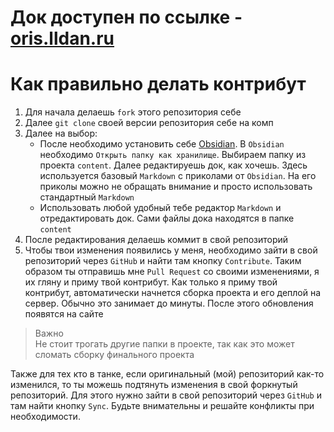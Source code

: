 # Док доступен по ссылке - [oris.lldan.ru](https://oris.lldan.ru)

# Как правильно делать контрибут

1. Для начала делаешь `fork` этого репозитория себе
2. Далее `git clone` своей версии репозитория себе на комп
3. Далее на выбор:
   - После необходимо установить себе [Obsidian](https://obsidian.md/). В `Obsidian` необходимо `Открыть папку как хранилище`. Выбираем папку из проекта `content`. Далее редактируешь док, как хочешь. Здесь используется базовый `Markdown` с приколами от `Obsidian`. На его приколы можно не обращать внимание и просто использовать стандартный `Markdown`
   - Использовать любой удобный тебе редактор `Markdown` и отредактировать док. Сами файлы дока находятся в папке `content`
4. После редактирования делаешь коммит в свой репозиторий
5. Чтобы твои изменения появились у меня, необходимо зайти в свой репозиторий через `GitHub` и найти там кнопку `Contribute`. Таким образом ты отправишь мне `Pull Request` со своими изменениями, я их гляну и приму твой контрибут. Как только я приму твой контрибут, автоматически начнется сборка проекта и его деплой на сервер. Обычно это занимает до минуты. После этого обновления появятся на сайте

> Важно  
> Не стоит трогать другие папки в проекте, так как это может сломать сборку финального проекта

Также для тех кто в танке, если оригинальный (мой) репозиторий как-то изменился, то ты можешь подтянуть изменения в свой форкнутый репозиторий. Для этого нужно зайти в свой репозиторий через `GitHub` и там найти кнопку `Sync`. Будьте внимательны и решайте конфликты при необходимости.